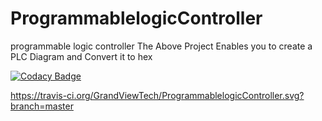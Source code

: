 
# ProgrammablelogicController
programmable logic controller
The Above Project Enables you to create a PLC Diagram and Convert it to hex

 [![Codacy Badge](https://api.codacy.com/project/badge/Grade/15e735be14534c7a85728085dd701cce)](https://www.codacy.com/app/sharmapuneet1510/ProgrammablelogicController?utm_source=github.com&amp;utm_medium=referral&amp;utm_content=GrandViewTech/ProgrammablelogicController&amp;utm_campaign=Badge_Grade)

https://travis-ci.org/GrandViewTech/ProgrammablelogicController.svg?branch=master
